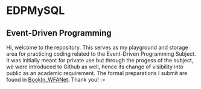 # EDPMySQL

## Event-Driven Programming

Hi, welcome to the repository. This serves as my playground and storage area for practicing coding related to the Event-Driven Programming Subject. It was initially meant for private use but through the progess of the subject, we were introduced to Github as well, hence its change of visibility into public as an academic requirement. The formal preparations I submit are found in [BookIn_WFANet](BookIn_WFANet). Thank you! :>
